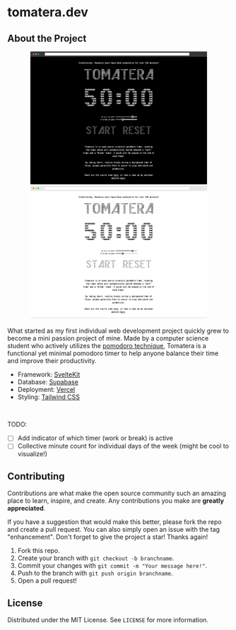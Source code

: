 # tomatera.dev

## About the Project

<div align='center'>
  <img src='screenshots/dark.png' width=400 />
  <img src='screenshots/light.png' width=400 />
  </br></br>
</div

What started as my first individual web development project quickly grew to become a mini passion project of mine. Made by a computer science student who actively utilizes the [pomodoro technique](https://en.wikipedia.org/wiki/Pomodoro_Technique), Tomatera is a functional yet minimal pomodoro timer to help anyone balance their time and improve their productivity.

- Framework: [SvelteKit](https://kit.svelte.dev/)
- Database: [Supabase](https://supabase.com/)
- Deployment: [Vercel](https://vercel.com/)
- Styling: [Tailwind CSS](https://tailwindcss.com/)

</br>

TODO:

- [ ] Add indicator of which timer (work or break) is active
- [ ] Collective minute count for individual days of the week (might be cool to visualize!)

## Contributing

Contributions are what make the open source community such an amazing place to learn, inspire, and create. Any contributions you make are **greatly appreciated**.

If you have a suggestion that would make this better, please fork the repo and create a pull request. You can also simply open an issue with the tag "enhancement". Don't forget to give the project a star! Thanks again!

1. Fork this repo.
2. Create your branch with `git checkout -b branchname`.
3. Commit your changes with `git commit -m "Your message here!"`.
4. Push to the branch with `git push origin branchname`.
5. Open a pull request!

## License

Distributed under the MIT License. See `LICENSE` for more information.
